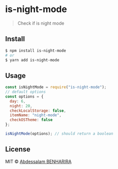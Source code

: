 # is-night-mode

> Check if is night mode

## Install

```bash
$ npm install is-night-mode
# or
$ yarn add is-night-mode
```

## Usage

```js
const isNightMode = require("is-night-mode");
// default options
const options = {
  day: 6,
  night: 20,
  checkLocalStorage: false,
  itemName: "night-mode",
  checkOSTheme: false
};

isNightMode(options); // should return a boolean
```

## License

MIT © [Abdessalam BENHARIRA](https://abdessalam.dev)
